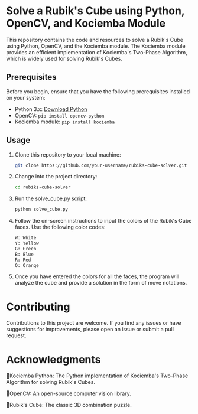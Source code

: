 # Solve a Rubik's Cube using Python, OpenCV, and Kociemba Module

This repository contains the code and resources to solve a Rubik's Cube using Python, OpenCV, and the Kociemba module. The Kociemba module provides an efficient implementation of Kociemba's Two-Phase Algorithm, which is widely used for solving Rubik's Cubes.

## Prerequisites

Before you begin, ensure that you have the following prerequisites installed on your system:

- Python 3.x: [Download Python](https://www.python.org/downloads/)
- OpenCV: `pip install opencv-python`
- Kociemba module: `pip install kociemba`

## Usage

1. Clone this repository to your local machine:

   ```bash
   git clone https://github.com/your-username/rubiks-cube-solver.git
2. Change into the project directory:
    ```bash
   cd rubiks-cube-solver 
3. Run the solve_cube.py script:
   ```bash
   python solve_cube.py
4. Follow the on-screen instructions to input the colors of the Rubik's Cube faces. Use the following color codes:
    ```bash
    W: White
    Y: Yellow
    G: Green
    B: Blue
    R: Red
    O: Orange
5. Once you have entered the colors for all the faces, the program will analyze the cube and provide a solution in the form of move notations.

# Contributing

Contributions to this project are welcome. If you find any issues or have suggestions for improvements, please open an issue or submit a pull request.

# Acknowledgments

🎃Kociemba Python: The Python implementation of Kociemba's Two-Phase Algorithm for solving Rubik's Cubes.

🎃OpenCV: An open-source computer vision library.

🎃Rubik's Cube: The classic 3D combination puzzle.
